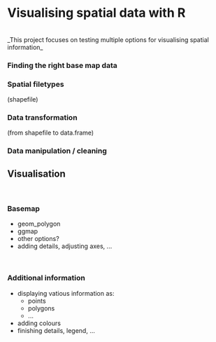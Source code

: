 # Visualising spatial data with R

<br>
_This project focuses on testing multiple options for visualising spatial information_
<br>

### Finding the right base map data

### Spatial filetypes 
(shapefile)

### Data transformation 
(from shapefile to data.frame)

### Data manipulation / cleaning

## Visualisation

<br>

### Basemap

- geom_polygon
- ggmap
- other options?
- adding details, adjusting axes, ...
<br>

### Additional information

- displaying vatious information as:
  - points
  - polygons
  - ...
- adding colours
- finishing details, legend, ...
